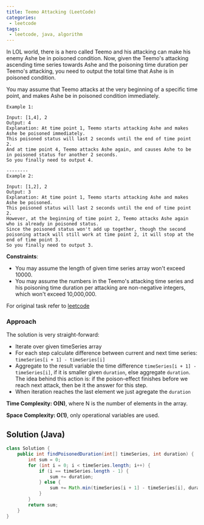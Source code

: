 ```yaml
---
title: Teemo Attacking (LeetCode)
categories:
 - leetcode
tags:
 - leetcode, java, algorithm
---
```


In LOL world, there is a hero called Teemo and his attacking can make his enemy Ashe be in poisoned condition. Now, given the Teemo's attacking ascending time series towards Ashe and the poisoning time duration per Teemo's attacking, you need to output the total time that Ashe is in poisoned condition.

You may assume that Teemo attacks at the very beginning of a specific time point, and makes Ashe be in poisoned condition immediately.

```
Example 1:

Input: [1,4], 2
Output: 4
Explanation: At time point 1, Teemo starts attacking Ashe and makes Ashe be poisoned immediately. 
This poisoned status will last 2 seconds until the end of time point 2. 
And at time point 4, Teemo attacks Ashe again, and causes Ashe to be in poisoned status for another 2 seconds. 
So you finally need to output 4.
 
--------
Example 2:

Input: [1,2], 2
Output: 3
Explanation: At time point 1, Teemo starts attacking Ashe and makes Ashe be poisoned. 
This poisoned status will last 2 seconds until the end of time point 2. 
However, at the beginning of time point 2, Teemo attacks Ashe again who is already in poisoned status. 
Since the poisoned status won't add up together, though the second poisoning attack will still work at time point 2, it will stop at the end of time point 3. 
So you finally need to output 3.
```

**Constraints**:
- You may assume the length of given time series array won't exceed 10000.
- You may assume the numbers in the Teemo's attacking time series and his poisoning time duration per attacking are non-negative integers, which won't exceed 10,000,000.

For original task refer to [leetcode](https://leetcode.com/problems/teemo-attacking/)

### Approach
The solution is very straight-forward:
- Iterate over given timeSeries array
- For each step calculate difference between current and next time series: `timeSeries[i + 1] - timeSeries[i]`
- Aggregate to the result variable the time difference `timeSeries[i + 1] - timeSeries[i]`, if it is smaller given `duration`, else aggregate `duration`. The idea behind this action is: if the poison-effect finishes before we reach next attack, then be it the answer for this step.
- When iteration reaches the last element we just agregate the `duration`

**Time Complexity: O(N)**, where N is the number of elements in the array.

**Space Complexity: O(1)**, only operational variables are used.

## Solution (Java)

```java
class Solution {
    public int findPoisonedDuration(int[] timeSeries, int duration) {
        int sum = 0;
        for (int i = 0; i < timeSeries.length; i++) {
            if (i == timeSeries.length - 1) {
                sum += duration;
            } else {
                sum += Math.min(timeSeries[i + 1] - timeSeries[i], duration);
            }
        }
        return sum;
    }
}
```